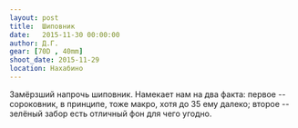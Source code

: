 ```yaml
---
layout: post
title:  Шиповник
date:   2015-11-30 00:00:00
author: Д.Г.
gear: [70D , 40mm]
shoot_date: 2015-11-29
location: Нахабино
---
```


Замёрзший напрочь шиповник. Намекает нам на два факта: первое -- сороковник, в принципе, тоже макро, хотя до 35 ему далеко; второе -- зелёный забор есть отличный фон для чего угодно.
